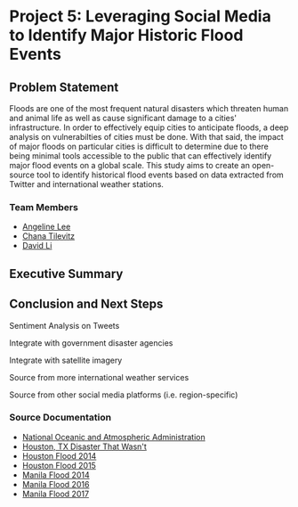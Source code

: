 # Project 5: Leveraging Social Media to Identify Major Historic Flood Events

## Problem Statement
Floods are one of the most frequent natural disasters which threaten human and animal life as well as cause significant damage to a cities' infrastructure. In order to effectively equip cities to anticipate floods, a deep analysis on vulnerabilties of cities must be done. With that said, the impact of major floods on particular cities is difficult to determine due to there being minimal tools accessible to the public that can effectively identify major flood events on a global scale. This study aims to create an open-source tool to identify historical flood events based on data extracted from Twitter and international weather stations.


### Team Members
* [Angeline Lee](https://www.linkedin.com/in/angelinevlee/)
* [Chana Tilevitz](https://www.linkedin.com/in/chanatilevitz/)
* [David Li](https://www.linkedin.com/in/davidgnli/)

## Executive Summary



## Conclusion and Next Steps

Sentiment Analysis on Tweets

Integrate with government disaster agencies

Integrate with satellite imagery

Source from more international weather services

Source from other social media platforms (i.e. region-specific)


### Source Documentation
* [National Oceanic and Atmospheric Administration](https://www.noaa.gov/weather)
* [Houston, TX Disaster That Wasn't](https://www.houstonpublicmedia.org/articles/news/2017/06/22/205744/the-storm-that-wasnt/)
* [Houston Flood 2014](http://floodlist.com/america/usa/thunderstorm-flash-floods-houston-texas)
* [Houston Flood 2015](http://floodlist.com/america/usa/texas-floods-6-killed-after-storms-sweep-through-austin-and-houston)
* [Manila Flood 2014](https://center.noah.up.edu.ph/habagat-2014-flood-marikina-city/)
* [Manila Flood 2016](http://floodlist.com/asia/philippines-floods-manila-central-luzon-calabarzon-august-2016)
* [Manila Flood 2017](https://www.rappler.com/move-ph/issues/disasters/181867-flooded-areas-metro-manila-september-12)

